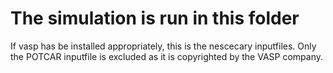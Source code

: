 # The simulation is run in this folder

If vasp has be installed appropriately, this is the nescecary inputfiles.
Only the POTCAR inputfile is excluded as it is copyrighted by the VASP company.
